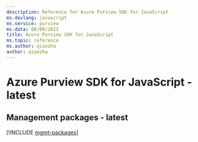 ```yaml
---
description: Reference for Azure Purview SDK for JavaScript
ms.devlang: javascript
ms.service: purview
ms.data: 08/09/2022
title: Azure Purview SDK for JavaScript
ms.topic: reference
ms.author: qiaozha
author: qiaozha
---
```

# Azure Purview SDK for JavaScript - latest

## Management packages - latest
[!INCLUDE [mgmt-packages](purview-mgmt-index.md)]